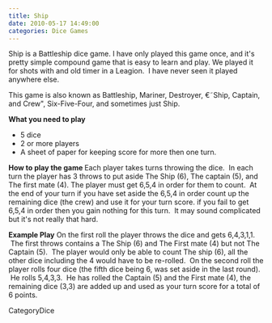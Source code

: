 ```yaml
---
title: Ship
date: 2010-05-17 14:49:00
categories: Dice Games
---
```

Ship is a Battleship dice game.
I have only played this game once, and it's pretty simple compound game that is easy to learn and play.
We played it for shots with and old timer in a Leagion.  I have never seen it played anywhere else.

This game is also known as Battleship, Mariner, Destroyer, €˜Ship, Captain, and Crew&quot;, Six-Five-Four, and sometimes just Ship.

<strong>What you need to play</strong>
<ul>
	<li>5 dice</li>
	<li>2 or more players</li>
	<li>A sheet of paper for keeping score for more then one turn.</li>
</ul>
<strong>How to play the game
</strong>Each player takes turns throwing the dice.  In each turn the player has 3 throws to put aside The Ship (6), The captain (5), and The first mate (4). The player must get 6,5,4 in order for them to count.  At the end of your turn if you have set aside the 6,5,4 in order count up the remaining dice (the crew) and use it for your turn score. if you fail to get 6,5,4 in order then you gain nothing for this turn.  It may sound complicated but it's not really that hard.

<strong>Example Play</strong>
On the first roll the player throws the dice and gets 6,4,3,1,1.  The first throws contains a The Ship (6) and The First mate (4) but not The Captain (5).  The player would only be able to count The ship (6), all the other dice including the 4 would have to be re-rolled.  On the second roll the player rolls four dice (the fifth dice being 6, was set aside in the last round).  He rolls 5,4,3,3.  He has rolled the Captain (5) and the First mate (4), the remaining dice (3,3) are added up and used as your turn score for a total of 6 points.

CategoryDice
